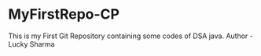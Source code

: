 # MyFirstRepo-CP
This is my First Git Repository containing some codes of DSA java.
Author - Lucky Sharma
